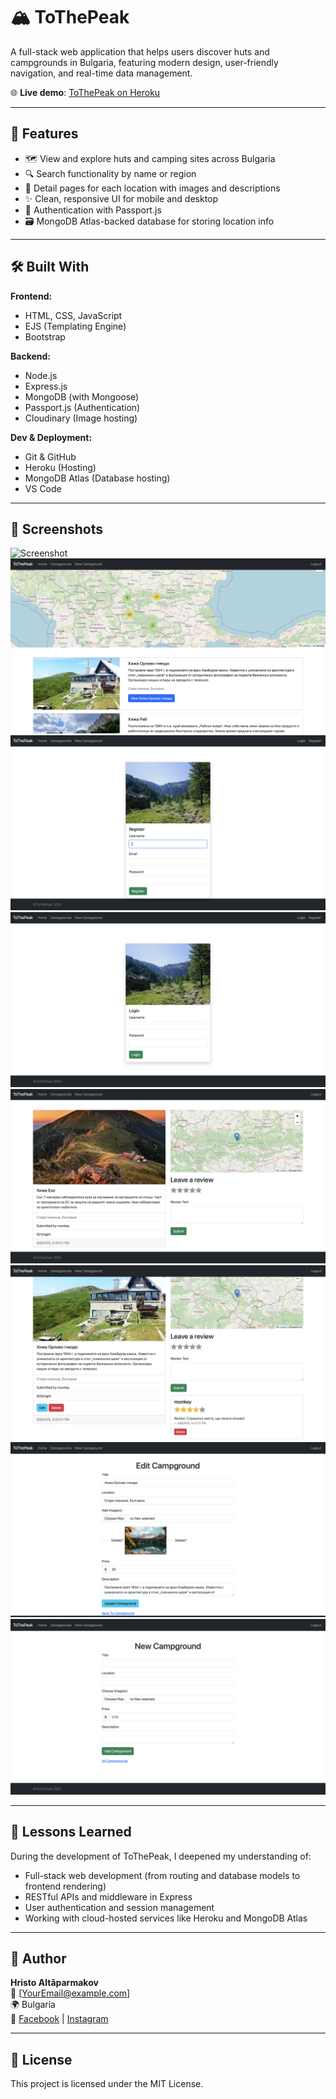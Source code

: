 # 🏔️ ToThePeak

A full-stack web application that helps users discover huts and campgrounds in Bulgaria, featuring modern design, user-friendly navigation, and real-time data management.

🌐 **Live demo**: [ToThePeak on Heroku](https://arcane-tor-14011-4246bf83ff13.herokuapp.com)

---

## 🚀 Features

- 🗺️ View and explore huts and camping sites across Bulgaria
- 🔍 Search functionality by name or region
- 🧾 Detail pages for each location with images and descriptions
- ✨ Clean, responsive UI for mobile and desktop
- 🔐 Authentication with Passport.js
- 🗃️ MongoDB Atlas-backed database for storing location info

---

## 🛠️ Built With

**Frontend:**
- HTML, CSS, JavaScript
- EJS (Templating Engine)
- Bootstrap

**Backend:**
- Node.js
- Express.js
- MongoDB (with Mongoose)
- Passport.js (Authentication)
- Cloudinary (Image hosting)

**Dev & Deployment:**
- Git & GitHub
- Heroku (Hosting)
- MongoDB Atlas (Database hosting)
- VS Code

---

## 📸 Screenshots

![Screenshot](WebsiteImages/Home.png)
![Screenshot](WebsiteImages/IndexPage.png)
![Screenshot](WebsiteImages/Register.png)
![Screenshot](WebsiteImages/Login.png)
![Screenshot](WebsiteImages/ShowPage.png)
![Screenshot](WebsiteImages/Reviews.png)
![Screenshot](WebsiteImages/EditPage.png)
![Screenshot](WebsiteImages/NewPage.png)



---

## 🧠 Lessons Learned

During the development of ToThePeak, I deepened my understanding of:
- Full-stack web development (from routing and database models to frontend rendering)
- RESTful APIs and middleware in Express
- User authentication and session management
- Working with cloud-hosted services like Heroku and MongoDB Atlas

---

## 👤 Author

**Hristo Altǎparmakov**  
📧 [YourEmail@example.com]  
🌍 Bulgaria  
📱 [Facebook](https://facebook.com/yourprofile) | [Instagram](https://instagram.com/yourprofile)

---

## 📜 License

This project is licensed under the MIT License.
